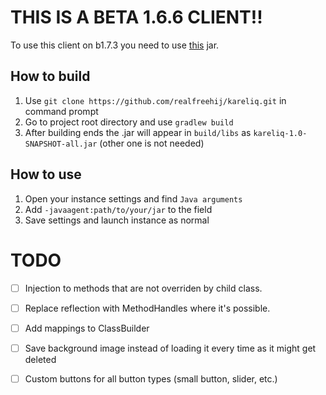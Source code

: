 # THIS IS A BETA 1.6.6 CLIENT!!
To use this client on b1.7.3 you need to use [this](https://www.mediafire.com/file/74s6333uskck191/b1.7.3-mcp.jar/file) jar.

## How to build
1. Use `git clone https://github.com/realfreehij/kareliq.git` in command prompt
2. Go to project root directory and use `gradlew build`
3. After building ends the .jar will appear in `build/libs` as `kareliq-1.0-SNAPSHOT-all.jar` (other one is not needed)

## How to use
1. Open your instance settings and find `Java arguments`
2. Add `-javaagent:path/to/your/jar` to the field
3. Save settings and launch instance as normal

# TODO
- [ ] Injection to methods that are not overriden by child class.
- [ ] Replace reflection with MethodHandles where it's possible.
- [ ] Add mappings to ClassBuilder
- [ ] Save background image instead of loading it every time as it might get deleted


- [ ] Custom buttons for all button types (small button, slider, etc.)

